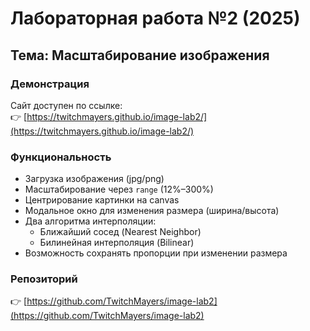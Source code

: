 # Лабораторная работа №2 (2025)
## Тема: Масштабирование изображения

### Демонстрация
Сайт доступен по ссылке:  
👉 [https://twitchmayers.github.io/image-lab2/](https://twitchmayers.github.io/image-lab2/)

### Функциональность
- Загрузка изображения (jpg/png)
- Масштабирование через `range` (12%–300%)
- Центрирование картинки на canvas
- Модальное окно для изменения размера (ширина/высота)
- Два алгоритма интерполяции:
  - Ближайший сосед (Nearest Neighbor)
  - Билинейная интерполяция (Bilinear)
- Возможность сохранять пропорции при изменении размера

### Репозиторий
👉 [https://github.com/TwitchMayers/image-lab2](https://github.com/TwitchMayers/image-lab2)